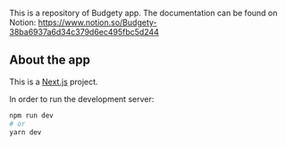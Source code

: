 This is a repository of Budgety app.
The documentation can be found on Notion: https://www.notion.so/Budgety-38ba6937a6d34c379d6ec495fbc5d244

## About the app

This is a [Next.js](https://nextjs.org/) project.

In order to run the development server:

```bash
npm run dev
# or
yarn dev
```
